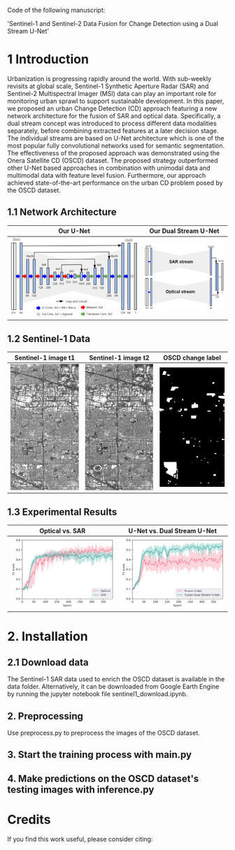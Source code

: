 Code of the following manuscript:

'Sentinel-1 and Sentinel-2 Data Fusion for Change Detection using a Dual Stream U-Net'


# 1 Introduction

Urbanization is progressing rapidly around the world. With sub-weekly revisits at global scale, Sentinel-1 Synthetic Aperture Radar (SAR) and Sentinel-2 Multispectral Imager (MSI) data can play an important role for monitoring urban sprawl to support sustainable development. In this paper, we proposed an urban Change Detection (CD) approach featuring a new network architecture for the fusion of SAR and optical data. Specifically, a dual stream concept was introduced to process different data modalities separately, before combining extracted features at a later decision stage. The individual streams are based on U-Net architecture which is one of the most popular fully convolutional networks used for semantic segmentation. The effectiveness of the proposed approach was demonstrated using the Onera Satellite CD (OSCD) dataset. The proposed strategy outperformed other U-Net based approaches in combination with unimodal data and multimodal data with feature level fusion. Furthermore, our approach achieved state-of-the-art performance on the urban CD problem posed by the OSCD dataset.

## 1.1 Network Architecture

Our U-Net             |  Our Dual Stream U-Net
:--------------------:|:-----------------------:
![](figures/unet_architecture.PNG) |  ![](figures/dsunet_architecture.PNG)


## 1.2 Sentinel-1 Data

Sentinel-1 image t1             |  Sentinel-1 image t2 |  OSCD change label
:--------------------:|:-------------------------: |:-------------------------:
![](figures/sentinel1_cupertino_t1.PNG) | ![](figures/sentinel1_cupertino_t2.PNG) | ![](figures/label_cupertino.PNG) 


## 1.3 Experimental Results

Optical vs. SAR           |  U-Net vs. Dual Stream U-Net
:--------------------:|:-----------------------:
![](figures/training_comparison_sensor.png) |  ![](figures/training_comparison_fusion.png)



# 2. Installation
## 2.1 Download data

The Sentinel-1 SAR data used to enrich the OSCD dataset is available in the data folder. Alternatively, it can be downloaded
from Google Earth Engine by running the jupyter notebook file sentinel1_download.ipynb.

## 2. Preprocessing

Use preprocess.py to preprocess the images of the OSCD dataset.

## 3. Start the training process with main.py

## 4. Make predictions on the OSCD dataset's testing images with inference.py

# Credits

If you find this work useful, please consider citing:
